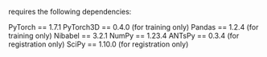 requires the following dependencies:

PyTorch == 1.7.1
PyTorch3D == 0.4.0 (for training only)
Pandas == 1.2.4 (for training only)
Nibabel == 3.2.1
NumPy == 1.23.4
ANTsPy == 0.3.4 (for registration only)
SciPy == 1.10.0 (for registration only)
